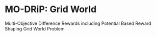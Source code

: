 MO-DRiP: Grid World
=======

Multi-Objective Difference Rewards including Potential Based Reward Shaping
Grid World Problem